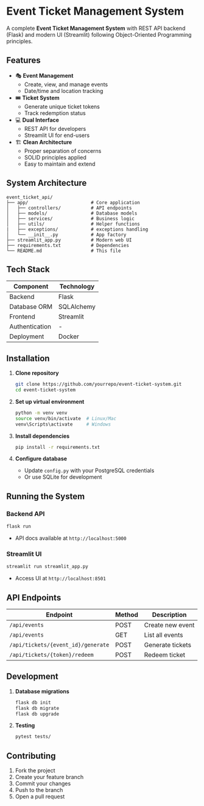 # Event Ticket Management System
A complete **Event Ticket Management System** with REST API backend (Flask) and modern UI (Streamlit) following Object-Oriented Programming principles.

## Features

- 🎭 **Event Management**
  - Create, view, and manage events
  - Date/time and location tracking
- 🎟️ **Ticket System**
  - Generate unique ticket tokens
  - Track redemption status
- 💻 **Dual Interface**
  - REST API for developers
  - Streamlit UI for end-users
- 🏗️ **Clean Architecture**
  - Proper separation of concerns
  - SOLID principles applied
  - Easy to maintain and extend

## System Architecture

```
event_ticket_api/
├── app/                       # Core application
│   ├── controllers/           # API endpoints
│   ├── models/                # Database models
│   ├── services/              # Business logic
│   ├── utils/                 # Helper functions
|   ├── exceptions/            # exceptions handling
│   └── __init__.py            # App factory
├── streamlit_app.py           # Modern web UI
├── requirements.txt           # Dependencies
└── README.md                  # This file
```

## Tech Stack

| Component       | Technology |
|----------------|------------|
| Backend        | Flask      |
| Database ORM   | SQLAlchemy |
| Frontend       | Streamlit  |
| Authentication | -          |
| Deployment     | Docker     |

## Installation

1. **Clone repository**
   ```bash
   git clone https://github.com/yourrepo/event-ticket-system.git
   cd event-ticket-system
   ```

2. **Set up virtual environment**
   ```bash
   python -m venv venv
   source venv/bin/activate  # Linux/Mac
   venv\Scripts\activate     # Windows
   ```

3. **Install dependencies**
   ```bash
   pip install -r requirements.txt
   ```

4. **Configure database**
   - Update `config.py` with your PostgreSQL credentials
   - Or use SQLite for development

## Running the System

### Backend API
```bash
flask run
```
- API docs available at `http://localhost:5000`

### Streamlit UI
```bash
streamlit run streamlit_app.py
```
- Access UI at `http://localhost:8501`

## API Endpoints

| Endpoint | Method | Description |
|----------|--------|-------------|
| `/api/events` | POST | Create new event |
| `/api/events` | GET | List all events |
| `/api/tickets/{event_id}/generate` | POST | Generate tickets |
| `/api/tickets/{token}/redeem` | POST | Redeem ticket |


## Development

1. **Database migrations**
   ```bash
   flask db init
   flask db migrate
   flask db upgrade
   ```

2. **Testing**
   ```bash
   pytest tests/
   ```


## Contributing

1. Fork the project
2. Create your feature branch
3. Commit your changes
4. Push to the branch
5. Open a pull request
